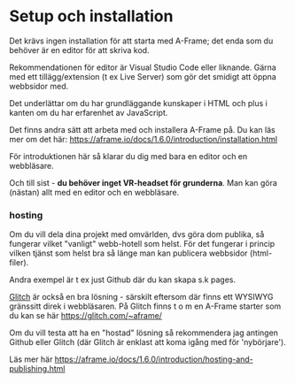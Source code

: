 # Setup och installation

Det krävs ingen installation för att starta med A-Frame; det enda som du behöver är en editor för att skriva kod.

Rekommendationen för editor är Visual Studio Code eller liknande. Gärna med ett tillägg/extension (t ex Live Server) som gör det smidigt att öppna webbsidor med.

Det underlättar om du har grundläggande kunskaper i HTML och plus i kanten om du har erfarenhet av JavaScript.


Det finns andra sätt att arbeta med och installera A-Frame på.
Du kan läs mer om det här: https://aframe.io/docs/1.6.0/introduction/installation.html

För introduktionen här så klarar du dig med bara en editor och en webbläsare.

Och till sist - **du behöver inget VR-headset för grunderna**. Man kan göra (nästan) allt med en editor och en webbläsare.




### hosting

Om du vill dela dina projekt med omvärlden, dvs göra dom publika, så fungerar vilket "vanligt" webb-hotell som helst.
För det fungerar i princip vilken tjänst som helst bra så länge man kan publicera webbsidor (html-filer).

Andra exempel är t ex just Github där du kan skapa s.k pages.

[Glitch](https://glitch.com/) är också en bra lösning - särskilt eftersom där finns ett WYSIWYG gränssitt direk i webbläsaren.
På Glitch finns t o m en A-Frame starter som du kan se här https://glitch.com/~aframe/

Om du vill testa att ha en "hostad" lösning så rekommendera jag antingen Github eller Glitch (där Glitch är enklast att koma igång med för 'nybörjare').

Läs mer här https://aframe.io/docs/1.6.0/introduction/hosting-and-publishing.html




